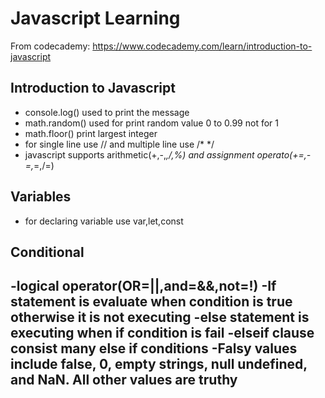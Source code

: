 # Javascript Learning

From codecademy: https://www.codecademy.com/learn/introduction-to-javascript

## Introduction to Javascript
- console.log() used to print the message
- math.random() used for print random value 0 to 0.99 not for 1
- math.floor() print largest integer
- for single line use // and multiple line use /* */
- javascript supports arithmetic(+,-,*,/,%) and assignment operato(+=,-=,*=,/=)
## Variables
- for declaring variable use var,let,const
## Conditional
-logical operator(OR=||,and=&&,not=!)
-If statement is evaluate when condition is true otherwise it is not executing 
-else statement is executing when if condition is fail
-elseif clause consist many else if conditions 
-Falsy values include false, 0, empty strings, null undefined, and NaN. All other values are truthy
-

